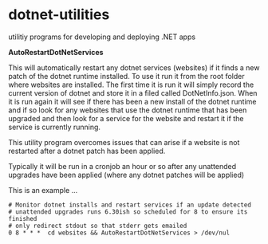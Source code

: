 # dotnet-utilities
utilitiy programs for developing and deploying .NET apps

**AutoRestartDotNetServices**

This will automatically restart any dotnet services (websites) if it finds a new patch of the dotnet runtime installed. To use it run it from
the root folder where websites are installed. The first time it is run it will simply record the current version of dotnet and 
store it in a filed called DotNetInfo.json. When it is run again it will see if there has been a new install of the dotnet runtime and
if so look for any websites that use the dotnet runtime that has been upgraded and then look for a service for the website and 
restart it if the service is currently running.

This utility program overcomes issues that can arise if a website is not restarted after a dotnet patch has been applied.

Typically it will be run in a cronjob an hour or so after any unattended upgrades have been applied (where any dotnet patches will be applied)

This is an example ...
```
# Monitor dotnet installs and restart services if an update detected
# unattended upgrades runs 6.30ish so scheduled for 8 to ensure its finished
# only redirect stdout so that stderr gets emailed
0 8 * * *  cd websites && AutoRestartDotNetServices > /dev/nul


